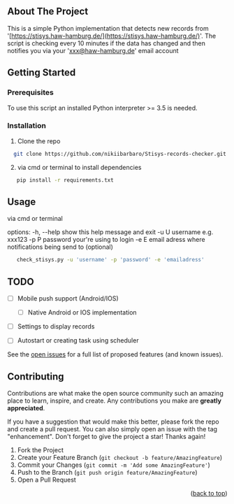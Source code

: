 <!-- ABOUT THE PROJECT -->
## About The Project
This is a simple Python implementation that detects new records from '[https://stisys.haw-hamburg.de/](https://stisys.haw-hamburg.de/)'. 
The script is checking every 10 minutes if the data has changed and then notifies you via your 'xxx@haw-hamburg.de' email account

<!-- GETTING STARTED -->
## Getting Started

### Prerequisites

To use this script an installed Python interpreter >= 3.5 is needed.
### Installation

1.  Clone the repo
 ```sh
   git clone https://github.com/nikiibarbaro/Stisys-records-checker.git
   ```
2. via cmd or terminal to install dependencies
```sh
   pip install -r requirements.txt
   ```


<!-- USAGE EXAMPLES -->
## Usage

via cmd or terminal

options:
  -h, --help  show this help message and exit
  -u U        username e.g. xxx123
  -p P        password your're using to login
  -e E        email adress where notifications being send to (optional)
```sh
   check_stisys.py -u 'username' -p 'password' -e 'emailadress'
   ```

<!-- ROADMAP -->
## TODO
- [ ] Mobile push support (Android/IOS)
	- [ ] Native Android or IOS implementation 
- [ ] Settings to display records
- [ ] Autostart or creating task using scheduler


See the [open issues](https://github.com/nikiibarbaro/Stisys-records-checker/issues) for a full list of proposed features (and known issues).

<!-- CONTRIBUTING -->
## Contributing

Contributions are what make the open source community such an amazing place to learn, inspire, and create. Any contributions you make are **greatly appreciated**.

If you have a suggestion that would make this better, please fork the repo and create a pull request. You can also simply open an issue with the tag "enhancement".
Don't forget to give the project a star! Thanks again!

1. Fork the Project
2. Create your Feature Branch (`git checkout -b feature/AmazingFeature`)
3. Commit your Changes (`git commit -m 'Add some AmazingFeature'`)
4. Push to the Branch (`git push origin feature/AmazingFeature`)
5. Open a Pull Request

<p align="right">(<a href="#top">back to top</a>)</p>


